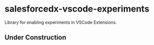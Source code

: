 # salesforcedx-vscode-experiments

Library for enabling experiments in VSCode Extensions.

## Under Construction
